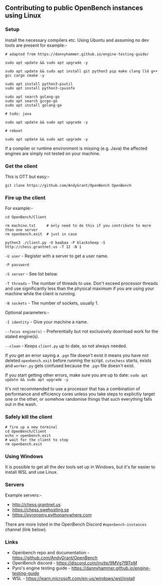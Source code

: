 ## Contributing to public OpenBench instances using Linux

### Setup

Install the necessary compilers etc. Using Ubuntu and assuming no dev tools are present for example:-

```
# adapted from https://dannyhammer.github.io/engine-testing-guide/
 
sudo apt update && sudo apt upgrade -y

sudo apt update && sudo apt install git python3 pip make clang lld g++ gcc cargo cmake -y

sudo apt install python3-psutil
sudo apt install python3-cpuinfo

sudo apt search golang-go
sudo apt search gccgo-go
sudo apt install golang-go

# todo: java

sudo apt update && sudo apt upgrade -y

# reboot

sudo apt update && sudo apt upgrade -y
```

If a compiler or runtime environment is missing (e.g. Java) the affected engines are simply not tested on your machine.

### Get the client

This is OTT but easy:-

```
git clone https://github.com/AndyGrant/OpenBench OpenBench
```

### Fire up the client 

For example:-

```
cd OpenBench/Client

rm machine.txt     # only need to do this if you contribute to more than one server
rm openbench.exit  # just in case

python3 ./client.py -U baabaa -P blacksheep -S http://chess.grantnet.us -T 12 -N 1 
```

```-U user``` - Register with a server to get a user name.

```-P password```

```-S server``` - See list below.

```-T threads``` - The number of threads to use. Don't exceed processor threads and use significantly less than the physical maximum if you are using your machine while the client is running.

```-N sockets``` - The number of sockets, usually 1.

Optional parameters:-

```-I identity``` - Give your machine a name.

```--focus engine(s)``` - Preferentially but not exclusively download work for the stated engine(s). 

```--clean``` - Keeps ```client.py``` up to date, so not always needed.

If you get an error saying a ```.pgn``` file doesn't exist it means you have not deleted ```openbench.exit``` before running the script. ```cutechess``` starts, exists and ```worker.py``` gets confused because the ```.pgn``` file doesn't exist.

If you start getting other errors, make sure you are up to date: ```sudo apt update && sudo apt upgrade -y```

It's not recommended to use a processor that has a combination of performance and efficiency cores unless you take steps to explicitly target one or the other, or somehow randomise things that such everything falls out in the wash.  

### Safely kill the client

```
# fire up a new terminal
cd OpenBench/Client
echo > openbench.exit
# wait for the client to stop
rm openbench.exit
```

### Using Windows

It is possible to get all the dev tools set up in Windows, but it's far easier to install WSL and use Linux.

### Servers

Example servers:-

- http://chess.grantnet.us 
- https://chess.swehosting.se
- https://pyronomy.pythonanywhere.com

There are more listed in the OpenBench Discord ```#openbench-instances``` channel (link below).

### Links

- Openbench repo and documentation - https://github.com/AndyGrant/OpenBench
- OpenBench discord - https://discord.com/invite/9MVg7fBTpM
- Pyro's engine testing guide - https://dannyhammer.github.io/engine-testing-guide
- WSL - https://learn.microsoft.com/en-us/windows/wsl/install
    
